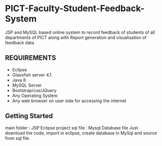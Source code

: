 # PICT-Faculty-Student-Feedback-System
JSP and MySQL based online system to record feedback of students of all departments of PICT along with Report generation and visualisation of feedback data

## REQUIREMENTS
* Eclipse
* Glassfish server 4.1 
* Java 8 
* MySQL Server 
* Bootstrap/css/JQuery 
* Any Operating System 
* Any web browser on user side for accessing the internet

## Getting Started
main folder : JSP Eclipse project sql file : Mysql Database file
Just download the code, import in eclipse, create database in MySql and source from sql file.
